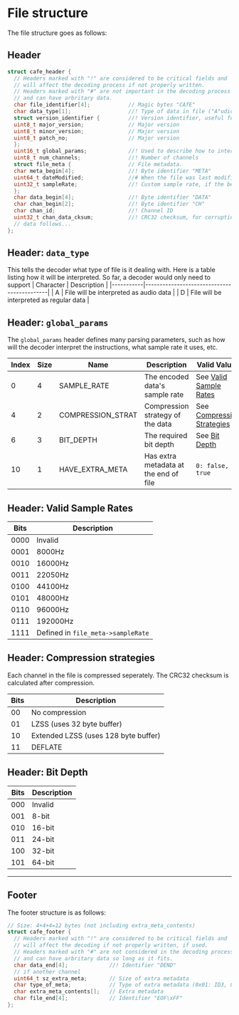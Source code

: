 # File structure

The file structure goes as follows:

## Header
```c
struct cafe_header {
  // Headers marked with "!" are considered to be critical fields and
  // will affect the decoding process if not properly written.
  // Headers marked with "#" are not important in the decoding process
  // and can have arbritary data.
  char file_identifier[4];            // Magic bytes "CAfE" 
  char data_type[1];                  //! Type of data in file ("A"udio, "D"ata)
  struct version_identifier {         //! Version identifier, useful for compatibility checking
  uint8_t major_version;              // Major version
  uint8_t minor_version;              // Major version
  uint8_t patch_no;                   // Major version
  };
  uint16_t global_params;             //! Used to describe how to interpret the file
  uint8_t num_channels;               //! Number of channels
  struct file_meta {                  // File metadata.
  char meta_begin[4];                 //! Byte identifier "META"
  uint64_t dateModified;              //# When the file was last modified
  uint32_t sampleRate;                //! Custom sample rate, if the below presets are not applicable. Set as 0x00000000 if not used.
  };
  char data_begin[4];                 //! Byte identifier "DATA"
  char chan_begin[2];                 //! Byte identifier "CH"
  char chan_id;                       //! Channel ID
  uint32_t chan_data_cksum;           //! CRC32 checksum, for corruption prevention
  // data follows...
};
```
## Header: `data_type`
This tells the decoder what type of file is it dealing with. Here is a table listing how it will be interpreted. So far, a decoder would only need to support 
| Character |                 Description                |
|-----------|--------------------------------------------|
|     A     |   File will be interpreted as audio data   |
|     D     |  File will be interpreted as regular data  |
<!-- |     I     | File will be interpreted as image data (not yet worked out) | -->


## Header: `global_params`
The `global_params` header defines many parsing parameters, such as how will the decoder interpret the instructions, what sample rate it uses, etc.

| Index | Size |     Name     | Description | Valid Values |
|-------|------|--------------|-------------|--------------|
|   0   |  4   |  SAMPLE_RATE | The encoded data's sample rate | See [Valid Sample Rates](#header-valid-sample-rates) |
|   4   |  2   | COMPRESSION_STRAT | Compression strategy of the data | See [Compression Strategies](#header-compression-strategies) |
|   6   |  3   |  BIT_DEPTH   | The required bit depth | See [Bit Depth](#header-bit-depth) |
|   10  |  1   | HAVE_EXTRA_META | Has extra metadata at the end of file | `0: false, 1: true` |


## Header: Valid Sample Rates
| Bits | Description |
|------|-------------|
| 0000 | Invalid     |
| 0001 | 8000Hz      |
| 0010 | 16000Hz     |
| 0011 | 22050Hz     |
| 0100 | 44100Hz     |
| 0101 | 48000Hz     |
| 0110 | 96000Hz     |
| 0111 | 192000Hz    |
| 1111 | Defined in `file_meta->sampleRate` |

## Header: Compression strategies
Each channel in the file is compressed seperately. The CRC32 checksum is calculated after compression.

| Bits | Description |
|------|-------------|
|  00  | No compression |
|  01  | LZSS (uses 32 byte buffer) |
|  10  | Extended LZSS (uses 128 byte buffer) |
|  11  | DEFLATE |

## Header: Bit Depth
| Bits | Description |
|------|-------------|
| 000  | Invalid     |
| 001  | 8-bit       |
| 010  | 16-bit      |
| 011  | 24-bit      |
| 100  | 32-bit      |
| 101  | 64-bit      |
<hr>

## Footer
The footer structure is as follows:
```c
// Size: 4+4+4=12 bytes (not including extra_meta_contents)
struct cafe_footer {
  // Headers marked with "!" are considered to be critical fields and
  // will affect the decoding if not properly written, if used.
  // Headers marked with "#" are not considered in the decoding process
  // and can have arbritary data so long as it fits.
  char data_end[4];             //! Identifier "DEND"
  // if another channel
  uint64_t sz_extra_meta;       // Size of extra metadata
  char type_of_meta;            // Type of extra metadata (0x01: ID3, 0x02: XMP, 0x03: Both, 0x04: Other)
  char extra_meta_contents[];   // Extra metadata
  char file_end[4];             // Identifier "EOF\xFF"
};
```